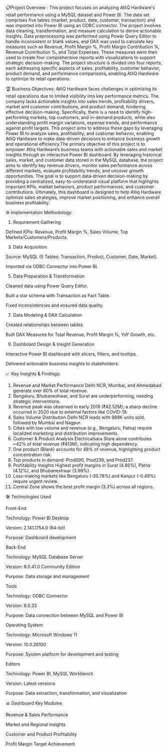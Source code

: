 📋Project Overview :
This project focuses on analyzing AtliQ Hardware's retail performance using a MySQL dataset and Power BI. The data set comprises five tables (market, product, date, customer, transaction) and was imported into Power BI using an ODBC connector. The project involves data cleaning, transformation, and measure calculation to derive actionable insights. Data preprocessing was performed using Power Query Editor to handle inconsistent or blank values, and DAX was used to calculate key measures such as Revenue, Profit Margin %, Profit Margin Contribution %, Revenue Contribution %, and Total Expenses. These measures were then used to create four comprehensive reports with visualizations to support strategic decision-making. The project structure is divided into four reports, each addressing specific aspects of sales, profitability, customer behavior, product demand, and performance comparisons, enabling AtliQ Hardware to optimize its retail operations.


🏆 Business Objectives: 
AtliQ Hardware faces challenges in optimizing its retail operations due to limited visibility into key performance metrics. The company lacks actionable insights into sales trends, profitability drivers, market and customer contributions, and product demand, hindering effective decision-making. Specifically, there is a need to identify high-performing markets, top customers, and in-demand products, while also understanding profit margin variations, expense trends, and performance against profit targets. This project aims to address these gaps by leveraging Power BI to analyze sales, profitability, and customer behavior, enabling AtliQ Hardware to make data-driven decisions to enhance business growth and operational efficiency.The primary objective of this project is to empower Atliq Hardware’s business teams with actionable sales and market insights through an interactive Power BI dashboard. By leveraging historical sales, market, and customer data stored in the MySQL database, the project aims to identify key revenue drivers, monitor sales performance across different markets, evaluate profitability trends, and uncover growth opportunities. The goal is to support data-driven decision-making by providing a centralized, easy-to-understand visual platform that highlights important KPIs, market behaviors, product performances, and customer contributions. Ultimately, this dashboard is designed to help Atliq Hardware optimize sales strategies, improve market positioning, and enhance overall business profitability.



⚙️ Implementation Methodology: 

1. Requirement Gathering
   
Defined KPIs: Revenue, Profit Margin %, Sales Volume, Top Markets/Customers/Products.


3. Data Acquisition
   
Source: MySQL (5 Tables: Transaction, Product, Customer, Date, Market).

Imported via ODBC Connector into Power BI.


5. Data Preparation & Transformation
   
Cleaned data using Power Query Editor.

Built a star schema with Transaction as Fact Table.

Fixed inconsistencies and ensured data quality.



7. Data Modeling & DAX Calculation
   
Created relationships between tables.

Built DAX Measures for Total Revenue, Profit Margin %, YoY Growth, etc.



9. Dashboard Design & Insight Generation
    
Interactive Power BI dashboard with slicers, filters, and tooltips.

Delivered actionable business insights to stakeholders.




📈 Key Insights & Findings:

1. Revenue and Market Performance Delhi NCR, Mumbai, and Ahmedabad generate over 80% of total revenue.
2. Bengaluru, Bhubaneshwar, and Surat are underperforming, needing strategic interventions.
3. Revenue peak was observed in early 2018 (₹42.52M); a sharp decline occurred in 2020 due to external factors like COVID-19.
4. Sales Volume Distribution Delhi NCR leads with 988K units sold, followed by Mumbai and Nagpur.
5. Cities with low volume and revenue (e.g., Bengaluru, Patna) require localized marketing and distribution improvements.
6. Customer & Product Analysis Electricalsara Store alone contributes ~42% of total revenue (₹413M), indicating high dependency.
7. One product (Blank) accounts for 48% of revenue, highlighting product concentration risk.
8. Top products in demand: Prod090, Prod239, and Prod237.
9. Profitability Insights Highest profit margins in Surat (4.86%), Patna (4.12%), and Bhubaneshwar (3.98%).
10. Loss-making markets like Bengaluru (-20.78%) and Kanpur (-0.49%) require urgent review.
11. Central Zone shows the best profit margin (3.3%) across all regions.



🛠 Technologies Used


Front-End

Technology: Power BI Desktop

Version: 2.141.1754.0 (64-bit)

Purpose: Dashboard development


Back-End

Technology: MySQL Database Server

Version: 8.0.41.0 Community Edition

Purpose: Data storage and management


Tools

Technology: ODBC Connector

Version: 8.0.33

Purpose: Data connection between MySQL and Power BI


Operating System

Technology: Microsoft Windows 11

Version: 10.0.26100

Purpose: System platform for development and testing


Editors

Technology: Power BI, MySQL Workbench

Version: Latest versions

Purpose: Data extraction, transformation, and visualization



📊 Dashboard Key Modules 

Revenue & Sales Performance

Market and Regional Insights

Customer and Product Profitability

Profit Margin Target Achievement


